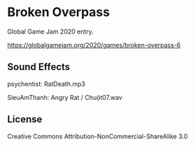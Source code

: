 
Broken Overpass
===============

Global Game Jam 2020 entry.

https://globalgamejam.org/2020/games/broken-overpass-6

Sound Effects
-------------

psychentist: RatDeath.mp3

SieuAmThanh: Angry Rat / Chuột07.wav

License
-------

Creative Commons Attribution-NonCommercial-ShareAlike 3.0
